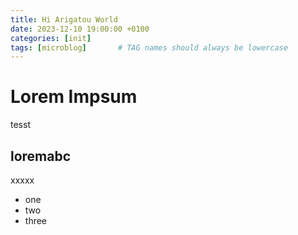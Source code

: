 ```yaml
---
title: Hi Arigatou World
date: 2023-12-10 19:00:00 +0100
categories: [init]
tags: [microblog]       # TAG names should always be lowercase
---
```


# Lorem Impsum

tesst 

## loremabc

xxxxx

* one
* two
* three